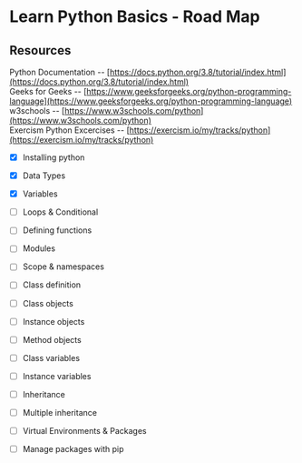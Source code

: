 # Learn Python Basics - Road Map

## Resources
Python Documentation -- [https://docs.python.org/3.8/tutorial/index.html](https://docs.python.org/3.8/tutorial/index.html)</br>
Geeks for Geeks -- [https://www.geeksforgeeks.org/python-programming-language](https://www.geeksforgeeks.org/python-programming-language)</br>
w3schools -- [https://www.w3schools.com/python](https://www.w3schools.com/python)</br>
Exercism Python Excercises -- [https://exercism.io/my/tracks/python](https://exercism.io/my/tracks/python)


- [x] Installing python
- [x] Data Types
- [x] Variables
- [ ] Loops & Conditional
- [ ] Defining functions
- [ ] Modules
- [ ] Scope & namespaces
- [ ] Class definition
- [ ] Class objects
- [ ] Instance objects
- [ ] Method objects
- [ ] Class variables
- [ ] Instance variables
- [ ] Inheritance
- [ ] Multiple inheritance
- [ ] Virtual Environments & Packages
- [ ] Manage packages with pip

